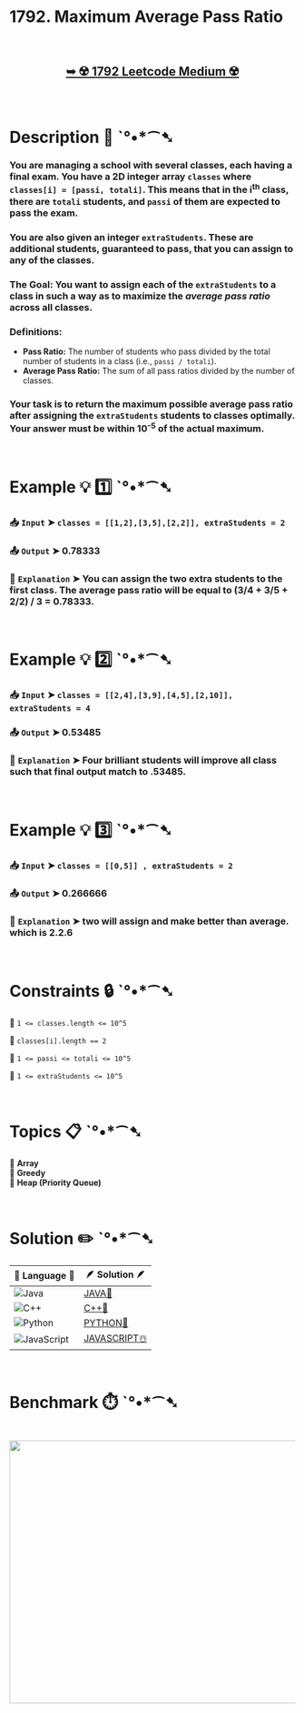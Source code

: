 # 1792. Maximum Average Pass Ratio

</br>

<h2 align="center"> 

<a href="https://leetcode.com/problems/maximum-average-pass-ratio/description/?envType=daily-question&envId=2025-09-01"><strong>➥ ☢️ 1792 Leetcode Medium ☢️ </strong></a>
</h2>

</br>

# Description 📜 ˋ°•*⁀➷

### You are managing a school with several classes, each having a final exam. You have a 2D integer array `classes` where `classes[i] = [passi, totali]`. This means that in the i<sup>th</sup> class, there are `totali` students, and `passi` of them are expected to pass the exam.

### You are also given an integer `extraStudents`. These are additional students, guaranteed to pass, that you can assign to any of the classes.

### The Goal: You want to assign each of the `extraStudents` to a class in such a way as to maximize the *average pass ratio* across all classes.

### Definitions:

- **Pass Ratio:** The number of students who pass divided by the total number of students in a class (i.e., `passi / totali`).
- **Average Pass Ratio:** The sum of all pass ratios divided by the number of classes.

### Your task is to return the maximum possible average pass ratio after assigning the `extraStudents` students to classes optimally. Your answer must be within 10<sup>-5</sup> of the actual maximum.

</br>

# Example 💡 1️⃣ ˋ°•*⁀➷

  ### 📥 `Input`  ➤ `classes = [[1,2],[3,5],[2,2]], extraStudents = 2`

  ### 📤 `Output`  ➤ 0.78333

  ### 🔦 `Explanation`  ➤ You can assign the two extra students to the first class. The average pass ratio will be equal to (3/4 + 3/5 + 2/2) / 3 = 0.78333.

</br>

# Example 💡 2️⃣ ˋ°•*⁀➷

  ### 📥 `Input` ➤ `classes = [[2,4],[3,9],[4,5],[2,10]], extraStudents = 4`

  ### 📤 `Output`  ➤ 0.53485

  ### 🔦 `Explanation` ➤ Four brilliant students will improve all class such that final output match to .53485.

</br>

# Example 💡 3️⃣ ˋ°•*⁀➷

  ### 📥 `Input` ➤ `classes = [[0,5]] , extraStudents = 2 `

  ### 📤 `Output`  ➤ 0.266666

  ### 🔦 `Explanation`  ➤ two will assign and make better than average. which is 2.2.6

</br>

# Constraints 🔒 ˋ°•*⁀➷

🔹 `1 <= classes.length <= 10^5` </br>

🔹 `classes[i].length == 2` </br>

🔹 `1 <= passi <= totali <= 10^5` </br>

🔹 `1 <= extraStudents <= 10^5` </br>

</br>

# Topics 📋 ˋ°•*⁀➷

🔸 **Array**  </br>
🔸 **Greedy** </br>
🔸 **Heap (Priority Queue)** </br>

</br>

# Solution ✏️ ˋ°•*⁀➷

| 📒 Language 📒  | 🪶 Solution 🪶 |
| ------------- | ------------- |
|  ![Java](https://img.shields.io/badge/java-%23ED8B00.svg?style=for-the-badge&logo=openjdk&logoColor=white)  | [JAVA🍁](https://github.com/Prakhar-002/LEETCODE/blob/main/%F0%9F%8D%84%20Daily%20Challenge%202025%20%F0%9F%8D%B3/%F0%9F%94%AC%20Examine%20Thoroughly%20%F0%9F%A7%AC/09%20Sep%20%F0%9F%8E%83/01%20-%2009%20-%202025%20---%201792.%20Maximum%20Average%20Pass%20Ratio%20%E2%98%83%EF%B8%8F%20%F0%9F%8D%81%20%F0%9F%8D%B0%20%F0%9F%8E%B2/%F0%9F%8D%81JAVA%20-%201792.%20Maximum%20Average%20Pass%20Ratio.java) |
|  ![C++](https://img.shields.io/badge/c++-%2300599C.svg?style=for-the-badge&logo=c%2B%2B&logoColor=white)  | [C++🎲](https://github.com/Prakhar-002/LEETCODE/blob/main/%F0%9F%8D%84%20Daily%20Challenge%202025%20%F0%9F%8D%B3/%F0%9F%94%AC%20Examine%20Thoroughly%20%F0%9F%A7%AC/09%20Sep%20%F0%9F%8E%83/01%20-%2009%20-%202025%20---%201792.%20Maximum%20Average%20Pass%20Ratio%20%E2%98%83%EF%B8%8F%20%F0%9F%8D%81%20%F0%9F%8D%B0%20%F0%9F%8E%B2/%F0%9F%8E%B2CPP%20-%201792.%20Maximum%20Average%20Pass%20Ratio.cpp)  |
|  ![Python](https://img.shields.io/badge/python-3670A0?style=for-the-badge&logo=python&logoColor=ffdd54)    | [PYTHON🍰](https://github.com/Prakhar-002/LEETCODE/blob/main/%F0%9F%8D%84%20Daily%20Challenge%202025%20%F0%9F%8D%B3/%F0%9F%94%AC%20Examine%20Thoroughly%20%F0%9F%A7%AC/09%20Sep%20%F0%9F%8E%83/01%20-%2009%20-%202025%20---%201792.%20Maximum%20Average%20Pass%20Ratio%20%E2%98%83%EF%B8%8F%20%F0%9F%8D%81%20%F0%9F%8D%B0%20%F0%9F%8E%B2/%F0%9F%8D%B0PYTHON%20-%201792.%20Maximum%20Average%20Pass%20Ratio.py) |
| ![JavaScript](https://img.shields.io/badge/javascript-%23323330.svg?style=for-the-badge&logo=javascript&logoColor=%23F7DF1E)   | [JAVASCRIPT☃️](https://github.com/Prakhar-002/LEETCODE/blob/main/%F0%9F%8D%84%20Daily%20Challenge%202025%20%F0%9F%8D%B3/%F0%9F%94%AC%20Examine%20Thoroughly%20%F0%9F%A7%AC/09%20Sep%20%F0%9F%8E%83/01%20-%2009%20-%202025%20---%201792.%20Maximum%20Average%20Pass%20Ratio%20%E2%98%83%EF%B8%8F%20%F0%9F%8D%81%20%F0%9F%8D%B0%20%F0%9F%8E%B2/%E2%98%83%EF%B8%8FJAVASCRIPT%20-%201792.%20Maximum%20Average%20Pass%20Ratio.js) |

</br>

# Benchmark ⏱️ ˋ°•*⁀➷

<h1  align="center" >

<img src ="https://github.com/user-attachments/assets/84c12bca-b88f-40f6-b6e7-fe8be0380d39" width = "700px" height="462px" />

</h1>
